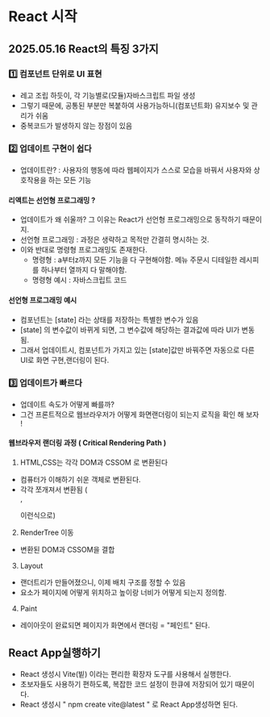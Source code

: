 # React 시작

## 2025.05.16 React의 특징 3가지

### 1️⃣ 컴포넌트 단위로 UI 표현

- 레고 조립 하듯이, 각 기능별로(모듈)자바스크립트 파일 생성
- 그렇기 때문에, 공통된 부분만 복붙하여 사용가능하니(컴포넌트화) 유지보수 및 관리가 쉬움
- 중복코드가 발생하지 않는 장점이 있음

### 2️⃣ 업데이트 구현이 쉽다

- 업데이트란? : 사용자의 행동에 따라 웹페이지가 스스로 모습을 바꿔서 사용자와 상호작용을 하는 모든 기능

#### 리액트는 선언형 프로그래밍 ?

- 업데이트가 왜 쉬울까? 그 이유는 React가 선언형 프로그래밍으로 동작하기 때문이지.
- 선언형 프로그래밍 : 과정은 생략하고 목적만 간결히 명시하는 것.
- 이와 반대로 명령형 프로그래밍도 존재한다.
  - 명령형 : a부터z까지 모든 기능을 다 구현해야함. 메뉴 주문시 디테일한 레시피를 하나부터 열까지 다 말해야함.
  - 명령형 예시 : 자바스크립트 코드

#### 선언형 프로그래밍 예시

- 컴포넌트는 [state] 라는 상태를 저장하는 특별한 변수가 있음
- [state] 의 변수값이 바뀌게 되면, 그 변수값에 해당하는 결과값에 따라 UI가 변동됨.
- 그래서 업데이트시, 컴포넌트가 가지고 있는 [state]값만 바꿔주면 자동으로 다른 UI로 화면 구현,랜더링이 된다.

### 3️⃣ 업데이트가 빠르다

- 업데이트 속도가 어떻게 빠를까?
- 그건 프론트적으로 웹브라우저가 어떻게 화면랜더링이 되는지 로직을 확인 해 보자 !

#### 웹브라우저 랜더링 과정 ( Critical Rendering Path )

1. HTML,CSS는 각각 DOM과 CSSOM 로 변환된다

- 컴퓨터가 이해하기 쉬운 객체로 변환된다.
- 각각 쪼개져서 변환됨 ( <div>,<p>이런식으로)

2. RenderTree 이동

- 변환된 DOM과 CSSOM을 결합

3. Layout

- 랜더트리가 만들어졌으니, 이제 배치 구조를 정할 수 있음
- 요소가 페이지에 어떻게 위치하고 높이랑 너비가 어떻게 되는지 정의함.

4. Paint

- 레이아웃이 완료되면 페이지가 화면에서 랜더링 = "페인트" 된다.

## React App실행하기

- React 생성시 Vite(빝) 이라는 편리한 확장자 도구를 사용해서 실행한다.
- 초보자들도 사용하기 편하도록, 복잡한 코드 설정이 한큐에 저장되어 있기 때문이다.
- React 생성시 " npm create vite@latest " 로 React App생성하면 된다.
